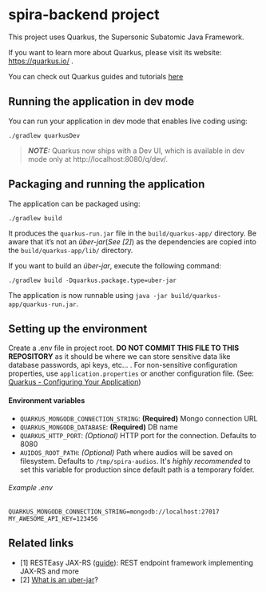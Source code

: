 # spira-backend project

This project uses Quarkus, the Supersonic Subatomic Java Framework.

If you want to learn more about Quarkus, please visit its website: https://quarkus.io/ .

You can check out Quarkus guides and tutorials [here](https://quarkus.io/guides/)

## Running the application in dev mode

You can run your application in dev mode that enables live coding using:
```shell script
./gradlew quarkusDev
```

> **_NOTE:_**  Quarkus now ships with a Dev UI, which is available in dev mode only at http://localhost:8080/q/dev/.

## Packaging and running the application

The application can be packaged using:
```shell script
./gradlew build
```
It produces the `quarkus-run.jar` file in the `build/quarkus-app/` directory.
Be aware that it’s not an _über-jar_(*See [2]*) as the dependencies are copied into the `build/quarkus-app/lib/` directory.

If you want to build an _über-jar_, execute the following command:
```shell script
./gradlew build -Dquarkus.package.type=uber-jar
```

The application is now runnable using `java -jar build/quarkus-app/quarkus-run.jar`.

## Setting up the environment
Create a .env file in project root. **DO NOT COMMIT THIS FILE TO THIS REPOSITORY** as it should be where we can store sensitive data like database passwords, api keys, etc... . For non-sensitive configuration properties, use `application.properties` or another configuration file. (See: [Quarkus - Configuring Your Application](https://quarkus.io/guides/config))

#### Environment variables
* `QUARKUS_MONGODB_CONNECTION_STRING`: **(Required)** Mongo connection URL
* `QUARKUS_MONGODB_DATABASE`: **(Required)** DB name
* `QUARKUS_HTTP_PORT`: *(Optional)* HTTP port for the connection. Defaults to 8080
* `AUIDOS_ROOT_PATH`: *(Optional)* Path where audios will be saved on filesystem. Defaults to `/tmp/spira-audios`.
It's _highly recommended_ to set this variable for production since default path is a temporary folder.

###### Example .env
```dotenv
QUARKUS_MONGODB_CONNECTION_STRING=mongodb://localhost:27017
MY_AWESOME_API_KEY=123456
```

## Related links

- [1] RESTEasy JAX-RS ([guide](https://quarkus.io/guides/rest-json)): REST endpoint framework implementing JAX-RS and more
- [2] [What is an uber-jar](https://stackoverflow.com/questions/11947037/what-is-an-uber-jar)?

